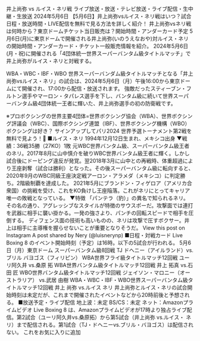 井上尚弥 vs ルイス・ネリ戦 ライブ放送・放送・テレビ放送・ライブ配信・生中継・生放送 2024年5月6日
【5月6日】井上尚弥vsルイス・ネリ戦はいつ？試合日程・放送時間・LIVE配信を無料で見る方法を詳しく紹介！
井上尚弥vsネリ戦は何時から？東京ドームチケット当日販売は？開始時間・アンダーカード予定
5月6日(月)に東京ドームで開催される井上尚弥(いのうえなおや)対ルイス・ネリの開始時間・アンダーカード・チケット一般販売情報を紹介。
2024年5月6日(月・祝)に開催される「4団体統一世界スーパーバンタム級タイトルマッチ」で井上尚弥がルイス・ネリと対戦する。

WBA・WBC・IBF・WBO 世界スーパーバンダム級タイトルマッチとなる「井上尚弥vsルイス・ネリ」の試合は、2024年5月6日（月）午後16:00から東京ドームにて開催され、17:00から配信・放送されます。
強敵だったスティーブン・フルトン選手やマーロン・タパレス選手を下し、バンタム級に続いて世界スーパーバンタム級4団体統一王者に輝いた、井上尚弥選手の初の防衛戦です。

※プロボクシングの世界主要4団体=世界ボクシング協会（WBA）、世界ボクシング評議会（WBC）、国際ボクシング連盟（IBF）、世界ボクシング機構（WBO） ボクシングは好き？ サインアップしてパリ2024 世界予選トーナメント第2戦を無料で見よう！🥊 ■ルイス・ネリ 1994年12月12日生まれ、メキシコ出身 ▼戦績：36戦35勝（27KO）1敗 元WBC世界バンタム級、スーパーバンタム級王者のネリ。2017年8月に山中慎介を破りWBC世界バンタム級王者に輝く。しかし試合後にドーピング違反が発覚。翌2018年3月に山中との再戦時、体重超過により王座剥奪（試合は勝利）となった。その後スーパーバンタム級に転向すると、2020年9月のWBC同級王座決定戦アーロン・アラメダ（メキシコ）に判定勝ち。2階級制覇を達成した。 2021年5月にブランドン・フィゲロア（アメリカ合衆国）の挑戦を受け、これをKO負けし王座陥落。これがネリにとってキャリア唯一の敗戦となっている。 ▼特徴 「パンテラ（豹）」の異名で知られるネリ。その名の通り、アグレッシブなスタイルが特徴のサウスポーだ。攻撃面では連打を武器に相手に襲い掛かる。一発の強さより、パンチの回転スピードで相手を圧倒する。 ディフェンス面の技術も高いものの、ネリは攻撃で圧すボクサー。井上は相手に主導権を握らせないことが重要となりそうだ。 View this post on Instagram A post shared by Nery (@luisnerynp) ■日程・対戦カード Live Boxing 8 のイベント開始時刻（予定）は16時。以下の5試合が行われる。 5月6日（月）東京ドーム スーパーバンタム級8回戦 TJ ドヘニー（アイルランド）vs.ブリル バヨゴス（フィリピン） WBA世界フライ級タイトルマッチ12回戦 ユーリ阿久井 vs.桑原 拓 WBA世界バンタム級タイトルマッチ12回戦 井上 拓真 vs.石田 匠 WBO世界バンタム級タイトルマッチ12回戦 ジェイソン・マロニー（オーストラリア） vs.武居 由樹 WBA・WBC・IBF・WBO世界スーパーバンタム級タイトルマッチ12回戦 井上 尚弥 vs.ルイス ネリ 井上尚弥とルイス・ネリの試合開始時刻は未定だが、これまで開催されたイベントなどから20時前後と予想される。 ■放送予定・ライブ配信 地上波：未定 BS/CS：未定 ネット：Amazonプライムビデオ Live Boxing 8 は、Amazonプライムビデオが17時より独占ライブ配信。第2試合（ユーリ阿久井vs.桑原拓）から第5試合（井上尚弥 vs.ルイス・ ネリ）まで配信される。第1試合（TJ・ドヘニーvs.ブリル・バヨゴス）は配信されない。 これをお気に入りに追加
